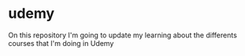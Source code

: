 # udemy
On this repository I'm going to update my learning about the differents courses that I'm doing in Udemy
